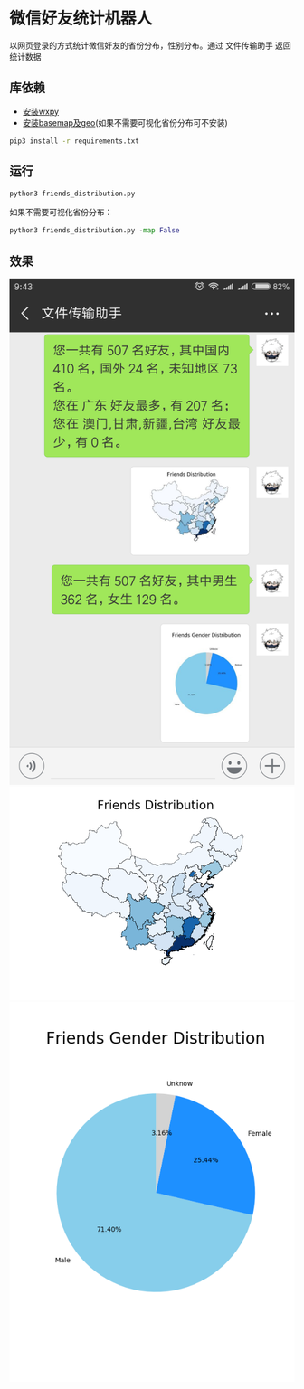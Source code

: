 # 微信好友统计机器人  
以网页登录的方式统计微信好友的省份分布，性别分布。通过 文件传输助手 返回统计数据  

## 库依赖  
* [安装wxpy](https://github.com/youfou/wxpy/blob/master/docs/index.rst)  
* [安装basemap及geo](https://matplotlib.org/basemap/users/installing.html)(如果不需要可视化省份分布可不安装)  
```bash  
pip3 install -r requirements.txt   
```
## 运行  
```python  
python3 friends_distribution.py  
```
如果不需要可视化省份分布：  
```python  
python3 friends_distribution.py -map False  
```

## 效果
<img src="./Screenshot.png">  
<img src="./map.png">  
<img src="./fig.png">  